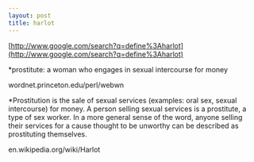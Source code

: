 ```yaml
---
layout: post
title: harlot
---
```


[http://www.google.com/search?q=define%3Aharlot](http://www.google.com/search?q=define%3Aharlot)

*prostitute: a woman who engages in sexual intercourse for money

wordnet.princeton.edu/perl/webwn

*Prostitution is the sale of sexual services (examples: oral sex, sexual intercourse) for money. A person selling sexual services is a prostitute, a type of sex worker. In a more general sense of the word, anyone selling their services for a cause thought to be unworthy can be described as prostituting themselves.

en.wikipedia.org/wiki/Harlot
